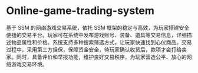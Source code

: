 # Online-game-trading-system
基于 SSM 的网络游戏交易系统，依托 SSM 框架的稳定与高效，为玩家搭建安全便捷的交易平台。玩家可在系统中发布游戏账号、装备、道具等交易信息，详细描述物品属性和价格。系统支持多种搜索筛选方式，让玩家快速找到心仪商品。交易过程中，采用第三方担保，保障资金安全，待玩家确认收货后，款项才会打给卖家。同时，具备评价和举报功能，维护良好交易秩序，为玩家营造公平、放心的网络游戏交易环境。 
